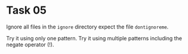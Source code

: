# Task 05

Ignore all files in the `ignore` directory expect the file `dontignoreme`.

Try it using only one pattern. Try it using multiple patterns including the negate operator (!).
